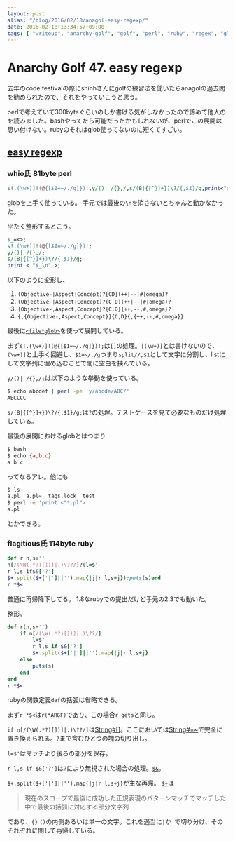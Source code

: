 ```yaml
---
layout: post
alias: "/blog/2016/02/18/anagol-easy-regexp/"
date: 2016-02-18T13:34:57+09:00
tags: [ "writeup", "anarchy-golf", "golf", "perl", "ruby", "regex", "glob", "parsing" ]
---
```


# Anarchy Golf 47. easy regexp

去年のcode festivalの際にshinhさんにgolfの練習法を聞いたらanagolの過去問を勧められたので、それをやっていこうと思う。

perlで考えていて300byteぐらいのしか書ける気がしなかったので諦めて他人のを読みました。bashやってたら可能だったかもしれないが、perlでこの展開は思い付けない。rubyのそれはglob使ってないのに短くてすごい。

## [easy regexp](http://golf.shinh.org/p.rb?easy+regexp)

### whio氏 81byte perl

``` perl
s!.(\w+)]!(@{[$1=~/./g]})!,y/()| /{},/,s/(B|{[^}]+})\?/{,$1}/g,print<"$_\n">for<>
```

globを上手く使っている。
手元では最後の`\n`を消さないとちゃんと動かなかった。

平たく整形するとこう。

``` perl
$_=<>;
s!.(\w+)]!(@{[$1=~/./g]})!;
y/()| /{},/;
s/(B|{[^}]+})\?/{,$1}/g;
print < "$_\n" >;
```

以下のように変形し、

1.  `(Objective-|Aspect|Concept)?[CD](++|--|#|omega)?`
2.  `(Objective-|Aspect|Concept)?(C D)(++|--|#|omega)?`
3.  `{Objective-,Aspect,Concept}?{C,D}{++,--,#,omega}?`
4.  `{,{Objective-,Aspect,Concept}}{C,D}{,{++,--,#,omega}}`

最後に[`<file*glob>`](http://perldoc.perl.org/perlop.html#Gory-details-of-parsing-quoted-constructs)を使って展開している。


まず`s!.(\w+)]!(@{[$1=~/./g]})!;`は`[]`の処理。`[(\w+)]`とは書けないので`.(\w+)]`と上手く回避し、`$1=~/./g`つまり`split//,$1`として文字に分割し、listにして文字列に埋め込むことで間に空白を挟んでいる。

`y/()| /{},/;`は以下のような挙動を使っている。

``` sh
$ echo abcdef | perl -pe 'y/abcde/ABC/'
ABCCCC
```

`s/(B|{[^}]+})\?/{,$1}/g;`は`?`の処理。テストケースを見て必要なものだけ処理している。

最後の展開におけるglobとはつまり

``` sh
$ bash
$ echo {a,b,c}
a b c
```

ってなるアレ。他にも

``` sh
$ ls
a.pl  a.pl~  tags.lock  test
$ perl -e 'print <"*.pl">'
a.pl
```

とかできる。

### flagitious氏 114byte ruby

``` ruby
def r n,s=''
n[/(\W(.*?)[])]|.)\??/]?(l=$'
r l,s if$&['?']
$+.split($+['|']||'').map{|j|r l,s+j}):puts(s)end
r *$<
```

普通に再帰降下してる。
1.8なrubyでの提出だけど手元の2.3でも動いた。

整形。

``` ruby
def r(n,s='')
    if n[/(\W(.*?)[])]|.)\??/]
        l=$'
        r l,s if $&['?']
        $+.split($+['|']||'').map{|j|r l,s+j}
    else
        puts(s)
    end
end
r *$<
```

rubyの関数定義`def`の括弧は省略できる。

まず`r *$<`は`r(*ARGF)`であり、この場合`r gets`と同じ。

`if n[/(\W(.*?)[])]|.)\??/]`は[String#\[\]](http://docs.ruby-lang.org/ja/2.0.0/method/String/i/=5b=5d.html)。ここにおいては[String#=~](http://docs.ruby-lang.org/ja/2.0.0/method/String/i/=3d=7e.html)で完全に置き換えられる。`?`まで含むひとつの塊の切り出し。

`l=$'`はマッチより後ろの部分を保存。

`r l,s if $&['?']`は`?`により無視された場合の処理。[`$&`](http://docs.ruby-lang.org/ja/2.0.0/method/Kernel/v/=26.html)。

`$+.split($+['|']||'').map{|j|r l,s+j}`が主な再帰。
[`$+`](http://docs.ruby-lang.org/ja/2.0.0/method/Kernel/v/=2b.html)は

>   現在のスコープで最後に成功した正規表現のパターンマッチでマッチした中で最後の括弧に対応する部分文字列

であり、`{}` `()`の内側あるいは単一の文字。これを適当に`|`か` `で切り分け、そのそれぞれに関して再帰している。
